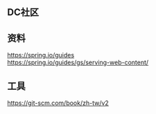## DC社区

## 资料
https://spring.io/guides  
https://spring.io/guides/gs/serving-web-content/

## 工具
https://git-scm.com/book/zh-tw/v2
